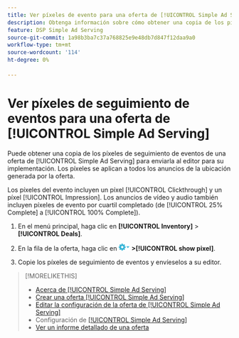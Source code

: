 ```yaml
---
title: Ver píxeles de evento para una oferta de [!UICONTROL Simple Ad Serving]
description: Obtenga información sobre cómo obtener una copia de los píxeles de seguimiento de eventos para una oferta de [!UICONTROL Simple Ad Serving].
feature: DSP Simple Ad Serving
source-git-commit: 1a98b3ba7c37a768825e9e48db7d847f12daa9a0
workflow-type: tm+mt
source-wordcount: '114'
ht-degree: 0%

---
```


# Ver píxeles de seguimiento de eventos para una oferta de [!UICONTROL Simple Ad Serving]

Puede obtener una copia de los píxeles de seguimiento de eventos de una oferta de [!UICONTROL Simple Ad Serving] para enviarla al editor para su implementación. Los píxeles se aplican a todos los anuncios de la ubicación generada por la oferta.

Los píxeles del evento incluyen un píxel [!UICONTROL Clickthrough] y un píxel [!UICONTROL Impression]. Los anuncios de vídeo y audio también incluyen píxeles de evento por cuartil completado (de [!UICONTROL 25% Complete] a [!UICONTROL 100% Complete]).

1. En el menú principal, haga clic en **[!UICONTROL Inventory]** > **[!UICONTROL Deals]**.

1. En la fila de la oferta, haga clic en ![Menú de opciones](/help/dsp/assets/options-menu.png) **>[!UICONTROL show pixel]**.

1. Copie los píxeles de seguimiento de eventos y envíeselos a su editor.

>[!MORELIKETHIS]
>
>* [Acerca de [!UICONTROL Simple Ad Serving]](simple-deal-about.md)
>* [Crear una oferta [!UICONTROL Simple Ad Serving]](simple-deal-create.md)
>* [Editar la configuración de la oferta de [!UICONTROL Simple Ad Serving]](simple-deal-edit.md)
>* Configuración de [[!UICONTROL Simple Ad Serving]](simple-deal-settings.md)
>* [Ver un informe detallado de una oferta](/help/dsp/inventory/deal-view-report.md)
